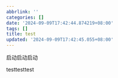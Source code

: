 ```yaml
---
abbrlink: ''
categories: []
date: '2024-09-09T17:42:44.874219+08:00'
tags: []
title: test
updated: '2024-09-09T17:42:45.055+08:00'
---
```

启动启动启动

testtesttest

